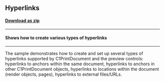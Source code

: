 ## Hyperlinks
#### [Download as zip](https://grapecity.github.io/DownGit/#/home?url=https://github.com/GrapeCity/ComponentOne-WinForms-Samples/tree/master/Core\PrintDocument\CS\Hyperlinks)
____
#### Shows how to create various types of hyperlinks
____
The sample demonstrates how to create and set up several types of hyperlinks supported by C1PrintDocument and the preview controls:
hyperlinks to anchors within the same document, hyperlinks to anchors in other C1PrintDocument objects, hyperlinks to locations within the document (render objects, pages),
hyperlinks to external files/URLs.
